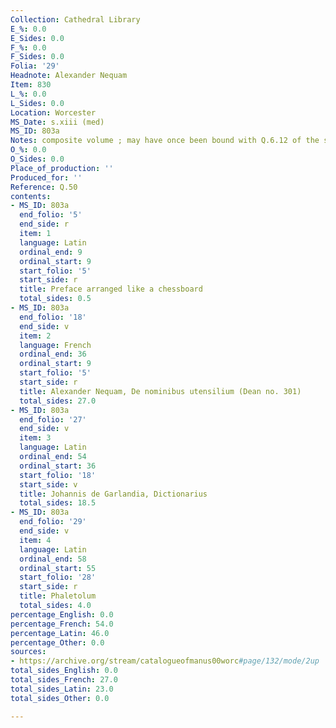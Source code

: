 ```yaml
---
Collection: Cathedral Library
E_%: 0.0
E_Sides: 0.0
F_%: 0.0
F_Sides: 0.0
Folia: '29'
Headnote: Alexander Nequam
Item: 830
L_%: 0.0
L_Sides: 0.0
Location: Worcester
MS_Date: s.xiii (med)
MS_ID: 803a
Notes: composite volume ; may have once been bound with Q.6.12 of the same library
O_%: 0.0
O_Sides: 0.0
Place_of_production: ''
Produced_for: ''
Reference: Q.50
contents:
- MS_ID: 803a
  end_folio: '5'
  end_side: r
  item: 1
  language: Latin
  ordinal_end: 9
  ordinal_start: 9
  start_folio: '5'
  start_side: r
  title: Preface arranged like a chessboard
  total_sides: 0.5
- MS_ID: 803a
  end_folio: '18'
  end_side: v
  item: 2
  language: French
  ordinal_end: 36
  ordinal_start: 9
  start_folio: '5'
  start_side: r
  title: Alexander Nequam, De nominibus utensilium (Dean no. 301)
  total_sides: 27.0
- MS_ID: 803a
  end_folio: '27'
  end_side: v
  item: 3
  language: Latin
  ordinal_end: 54
  ordinal_start: 36
  start_folio: '18'
  start_side: v
  title: Johannis de Garlandia, Dictionarius
  total_sides: 18.5
- MS_ID: 803a
  end_folio: '29'
  end_side: v
  item: 4
  language: Latin
  ordinal_end: 58
  ordinal_start: 55
  start_folio: '28'
  start_side: r
  title: Phaletolum
  total_sides: 4.0
percentage_English: 0.0
percentage_French: 54.0
percentage_Latin: 46.0
percentage_Other: 0.0
sources:
- https://archive.org/stream/catalogueofmanus00worc#page/132/mode/2up
total_sides_English: 0.0
total_sides_French: 27.0
total_sides_Latin: 23.0
total_sides_Other: 0.0

---
```

